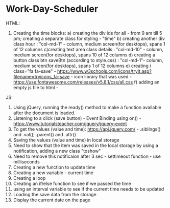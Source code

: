 # Work-Day-Scheduler
HTML:
1. Creating the time blocks:
a) creating the div ids for all - from 9 am till 5 pm; creating a separate class for styling - "time"
b) creating another div class hour : "col-md-1" - column, medium screen(for desktops), spans 1 of 12 columns
c)creating text area class details : "col-md-10" - column, medium screen(for desktops), spans 10 of 12 columns
d) creating a button class btn saveBtn (according to style.css) : "col-md-1"- column, medium screen(for desktops), spans 1 of 12 columns
e) creating i class="fa fa-save" - https://www.w3schools.com/icons/tryit.asp?filename=tryicons_fa-save - icon library that was used - https://use.fontawesome.com/releases/v5.8.1/css/all.css
f) adding an empty js file to html - <script src=""></script>

JS:
1. Using jQuery, running the ready() method to make a function available after the document is loaded.
2. Listening to a click (save button) - Event Binding using on() - https://www.tutorialsteacher.com/jquery/jquery-event
3. To get the values (value and time):  https://api.jquery.com/ - .siblings() and .val(); .parent() and .attr()
4. Saving the values (value and time) in local storage 
5. Need to show that the item was saved in the local storage by using a notification, adding a new class "toshow"
6. Need to remove this notificaion after 3 sec - settimeout function - use milliseconds 
7. Creating a new function to update time 
8. Creating a new variable - current time 
9. Creating a loop
10. Creating an if/else function to see if we passed the time
11. using an interval variable to see if the current time needs to be updated
12. Loading the save data from the storage 
13. Display the current date on the page


